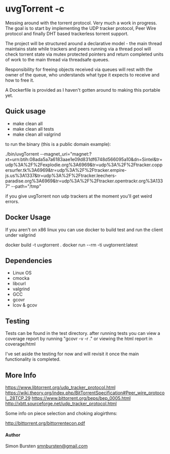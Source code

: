 # uvgTorrent -c

Messing around with the torrent protocol. Very much a work in progress. The goal is to start by implementing the UDP tracker protocol, Peer Wire protocol and finally DHT based trackerless torrent support.

The project will be structured around a declarative model - the main thread maintains state while trackers and peers running via a thread pool will check torrent state via mutex protected pointers and return completed units of work to the main thread via threadsafe queues. 

Responsibility for freeing objects received via queues will rest with the owner of the queue, who understands what type it expects to receive and how to free it.

A Dockerfile is provided as I haven't gotten around to making this portable yet.


## Quick usage

* make clean all
* make clean all tests
* make clean all valgrind

to run the binary (this is a public domain example):

./bin/uvgTorrent --magnet_uri="magnet:?xt=urn:btih:08ada5a7a6183aae1e09d831df6748d566095a10&dn=Sintel&tr=udp%3A%2F%2Fexplodie.org%3A6969&tr=udp%3A%2F%2Ftracker.coppersurfer.tk%3A6969&tr=udp%3A%2F%2Ftracker.empire-js.us%3A1337&tr=udp%3A%2F%2Ftracker.leechers-paradise.org%3A6969&tr=udp%3A%2F%2Ftracker.opentrackr.org%3A1337" --path="/tmp"

if you give uvgTorrent non udp trackers at the moment you'll get weird errors.

## Docker Usage

If you aren't on x86 linux you can use docker to build test and run the client under valgrind

docker build -t uvgtorrent .
docker run --rm -ti uvgtorrent:latest

## Dependencies

- Linux OS
- cmocka
- libcurl
- valgrind
- GCC
- gcovr
- lcov & gcov

## Testing
Tests can be found in the test directory. after running tests you can view a coverage report by running "gcovr -v -r ." or viewing the html report in coverage/html

I've set aside the testing for now and will revisit it once the main functionality is completed.


## More Info

https://www.libtorrent.org/udp_tracker_protocol.html
https://wiki.theory.org/index.php/BitTorrentSpecification#Peer_wire_protocol_.28TCP.29
https://www.bittorrent.org/beps/bep_0005.html
http://xbtt.sourceforge.net/udp_tracker_protocol.html

Some info on piece selection and choking alogirthms:

http://bittorrent.org/bittorrentecon.pdf


#### Author

Simon Bursten <smnbursten@gmail.com>
